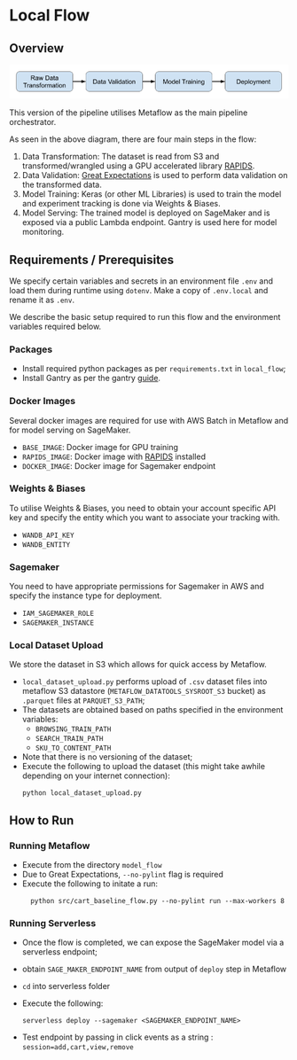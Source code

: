 # Local Flow


## Overview


![local_flow_diagram](imgs/local_flow.png)

This version of the pipeline utilises Metaflow as the main pipeline orchestrator.

As seen in the above diagram, there are four main steps in the flow:

1. Data Transformation: The dataset is read from S3 and transformed/wrangled using a GPU accelerated library [RAPIDS](https://rapids.ai/).
2. Data Validation: [Great Expectations](https://greatexpectations.io/) is used to perform data validation on the transformed data.
3. Model Training: Keras (or other ML Libraries) is used to train the model and experiment tracking is done via Weights & Biases.
4. Model Serving: The trained model is deployed on SageMaker and is exposed via a public Lambda endpoint.
   Gantry is used here for model monitoring.


## Requirements / Prerequisites

We specify certain variables and secrets in an environment file `.env` and load them
during runtime using `dotenv`. Make a copy of `.env.local` and rename it as `.env`.

We describe the basic setup required to run this flow and the environment variables required below.

### Packages

- Install required python packages as per `requirements.txt` in `local_flow`;
- Install Gantry as per the gantry [guide](https://docs.gantry.io/en/latest/how-to/installation.html).

### Docker Images

Several docker images are required for use with AWS Batch in Metaflow and
for model serving on SageMaker.

- `BASE_IMAGE`: Docker image for GPU training
- `RAPIDS_IMAGE`: Docker image with [RAPIDS](https://rapids.ai/) installed
- `DOCKER_IMAGE`: Docker image for Sagemaker endpoint

### Weights & Biases
To utilise Weights & Biases, you need to obtain your account specific API key and specify the entity which you
want to associate your tracking with.

- `WANDB_API_KEY`
- `WANDB_ENTITY`

### Sagemaker
You need to have appropriate permissions for Sagemaker in AWS and specify the instance type for deployment.
- `IAM_SAGEMAKER_ROLE`
- `SAGEMAKER_INSTANCE`

### Local Dataset Upload

We store the dataset in S3 which allows for quick access by Metaflow.

- `local_dataset_upload.py` performs upload of `.csv` dataset files into metaflow S3
  datastore (`METAFLOW_DATATOOLS_SYSROOT_S3` bucket) as `.parquet` files at `PARQUET_S3_PATH`;
- The datasets are obtained based on paths specified in the environment variables:
    - `BROWSING_TRAIN_PATH`
    - `SEARCH_TRAIN_PATH`
    - `SKU_TO_CONTENT_PATH`
- Note that there is no versioning of the dataset;
- Execute the following to upload the dataset (this might take awhile depending
  on your internet connection):
  ```
  python local_dataset_upload.py
  ```


## How to Run

### Running Metaflow

- Execute from the directory `model_flow`
- Due to Great Expectations, `--no-pylint` flag is required
- Execute the following to initate a run:
  ```
    python src/cart_baseline_flow.py --no-pylint run --max-workers 8
  ```

### Running Serverless
-  Once the flow is completed, we can expose the SageMaker model via a serverless endpoint;
-  obtain `SAGE_MAKER_ENDPOINT_NAME` from output of `deploy` step in Metaflow
- `cd` into serverless folder
-  Execute the following:
   ```
   serverless deploy --sagemaker <SAGEMAKER_ENDPOINT_NAME>
   ```

- Test endpoint by passing in click events as a string : `session=add,cart,view,remove`
